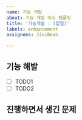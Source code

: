 ```yaml
---
name: 기능 개발
about: 기능 개발 이슈 템플릿
title: '기능개발 : (할일)'
labels: enhancement
assignees: JiniBean

---
```


## 기능 해발
- [ ] TODO1
- [ ] TODO2

## 진행하면서 생긴 문제
